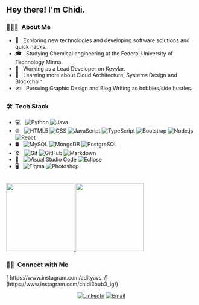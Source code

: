 <h2> Hey there! I'm Chidi.</h2>

<h3> 👨🏻‍💻 &nbsp;About Me </h3>

- 🤔 &nbsp; Exploring new technologies and developing software solutions and quick hacks.
- 🎓 &nbsp; Studying Chemical engineering at the Federal University of Technology Minna.
- 💼 &nbsp; Working as a Lead Developer on Kevvlar.
- 🌱 &nbsp; Learning more about Cloud Architecture, Systems Design and Blockchain.
- ✍️ &nbsp; Pursuing Graphic Design and Blog Writing as hobbies/side hustles.

<h3> 🛠 &nbsp;Tech Stack</h3>

- 💻 &nbsp;
  ![Python](https://img.shields.io/badge/-Python-333333?style=flat&logo=python)
  ![Java](https://img.shields.io/badge/-Java-333333?style=flat&logo=Java)
- 🌐 &nbsp;
  ![HTML5](https://img.shields.io/badge/-HTML5-333333?style=flat&logo=HTML5)
  ![CSS](https://img.shields.io/badge/-CSS-333333?style=flat&logo=CSS3&logoColor=1572B6)
  ![JavaScript](https://img.shields.io/badge/-JavaScript-333333?style=flat&logo=javascript)
  ![TypeScript](https://img.shields.io/badge/-TypeScript-333333?style=flat&logo=typescript)
  ![Bootstrap](https://img.shields.io/badge/-Bootstrap-333333?style=flat&logo=bootstrap&logoColor=563D7C)
  ![Node.js](https://img.shields.io/badge/-Node.js-333333?style=flat&logo=node.js)
  ![React](https://img.shields.io/badge/-React-333333?style=flat&logo=react)
- 🛢 &nbsp;
  ![MySQL](https://img.shields.io/badge/-MySQL-333333?style=flat&logo=mysql)
  ![MongoDB](https://img.shields.io/badge/-MongoDB-333333?style=flat&logo=mongodb)
  ![PostgreSQL](https://img.shields.io/badge/-MongoDB-333333?style=flat&logo=mongodb)
- ⚙️ &nbsp;
  ![Git](https://img.shields.io/badge/-Git-333333?style=flat&logo=git)
  ![GitHub](https://img.shields.io/badge/-GitHub-333333?style=flat&logo=github)
  ![Markdown](https://img.shields.io/badge/-Markdown-333333?style=flat&logo=markdown)
- 🔧 &nbsp;
  ![Visual Studio Code](https://img.shields.io/badge/-Visual%20Studio%20Code-333333?style=flat&logo=visual-studio-code&logoColor=007ACC)
  ![Eclipse](https://img.shields.io/badge/-Eclipse-333333?style=flat&logo=eclipse-ide&logoColor=2C2255)
- 🖥 &nbsp;
  ![Figma](https://img.shields.io/badge/-Illustrator-333333?style=flat&logo=figma)
  ![Photoshop](https://img.shields.io/badge/-Photoshop-333333?style=flat&logo=adobe-photoshop)

<br/>

<a href="https://github.com/devevangel">
  <img height="180em" src="https://github-readme-stats.vercel.app/api?username=devevangel&theme=buefy&show_icons=true" />
  <img height="180em" src="https://github-readme-stats.vercel.app/api/top-langs/?username=devevangel&theme=buefy&layout=compact" />
</a>

<br/>

<h3> 🤝🏻 &nbsp;Connect with Me </h3>
[
https://www.instagram.com/adityavs_/](https://www.instagram.com/chidi3bub3_ig/)
<p align="center">
<a href="[https://www.linkedin.com/in/AVS1508/](https://www.linkedin.com/in/chidiebube-iheukwumere-511a7219b/)"><img alt="LinkedIn" src="https://img.shields.io/badge/LinkedIn-Aditya%20Vikram%20Singh-blue?style=flat-square&logo=linkedin"></a>
<!-- <a href="[
https://www.instagram.com/adityavs_/](https://www.instagram.com/chidi3bub3_ig/)"><img alt="Instagram" src="https://img.shields.io/badge/Instagram-adityavs__-blue?style=flat-square&logo=instagram"></a> -->
<a href="dev.evangel@gmail.com"><img alt="Email" src="https://img.shields.io/badge/Email-avsingh@umass.edu-blue?style=flat-square&logo=gmail"></a>
</p>
